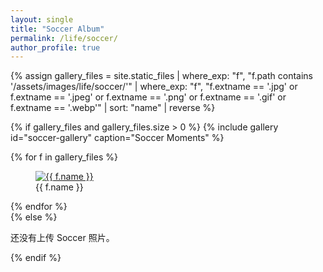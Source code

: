 ```yaml
---
layout: single
title: "Soccer Album"
permalink: /life/soccer/
author_profile: true
---
```


{% assign gallery_files = site.static_files
  | where_exp: "f", "f.path contains '/assets/images/life/soccer/'"
  | where_exp: "f", "f.extname == '.jpg' or f.extname == '.jpeg' or f.extname == '.png' or f.extname == '.gif' or f.extname == '.webp'"
  | sort: "name"
  | reverse
%}

{% if gallery_files and gallery_files.size > 0 %}
  {% include gallery id="soccer-gallery" caption="Soccer Moments" %}
  <div id="soccer-gallery">
    {% for f in gallery_files %}
      <figure>
        <a href="{{ f.path | relative_url }}">
          <img src="{{ f.path | relative_url }}" alt="{{ f.name }}">
        </a>
        <figcaption>{{ f.name }}</figcaption>
      </figure>
    {% endfor %}
  </div>
{% else %}
  <p>还没有上传 Soccer 照片。</p>
{% endif %}
